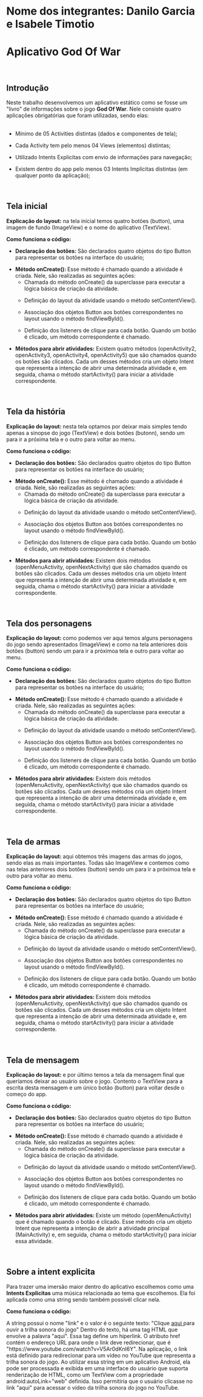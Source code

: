 <h1> Nome dos integrantes: Danilo Garcia e Isabele Timotio </h1>
<h1> Aplicativo God Of War </h1>
<br>
<h2> Introdução </h2>
Neste trabalho desenvolvemos um aplicativo estático como se fosse um "livro" de informações 
sobre o jogo <strong> God Of War</strong>.
Nele consiste quatro aplicações obrigatórias que foram utilizadas, sendo elas:
<br>
<br>
<ul><li> 
Mínimo de 05 Activities distintas (dados e componentes de tela);
</li></ul>
<ul><li>
Cada Activity tem pelo menos 04 Views (elementos) distintas;
</li></ul>
<ul><li>
Utilizado Intents Explicitas com envio de informações para navegação;
</li></ul>
<ul><li>
Existem dentro do app pelo menos 03 Intents Implícitas distintas (em qualquer ponto da aplicação);
</li></ul>
<br>

<h2> Tela inicial </h2>
<p> <strong>Explicação do layout:</strong> na tela inicial temos quatro botões (button), uma imagem de fundo (ImageView) e
o nome do aplicativo (TextView). </p>
<p><strong> Como funciona o código: </strong></p>
<ul> <li> 
<strong> Declaração dos botões: </strong> São declarados quatro objetos do tipo Button para representar os botões na interface do usuário;
</li></ul>
<ul> <li> 
<strong>  Método onCreate(): </strong> Esse método é chamado quando a atividade é criada. Nele, são realizadas as seguintes ações:
 <ul><li> Chamada do método onCreate() da superclasse para executar a lógica básica de criação da atividade. </ul></li>
 <ul><li> Definição do layout da atividade usando o método setContentView(). </ul></li>
 <ul><li> Associação dos objetos Button aos botões correspondentes no layout usando o método findViewById().  </ul></li>
 <ul><li> Definição dos listeners de clique para cada botão. Quando um botão é clicado, um método correspondente é chamado.  </ul></li>
</li></ul>
<ul><li>
  <strong> Métodos para abrir atividades:</strong> Existem quatro métodos (openActivity2, openActivity3, openActivity4, openActivity5) que são chamados quando 
  os botões são clicados. Cada um desses métodos cria um objeto Intent que representa a intenção de abrir uma determinada atividade e, em seguida, 
  chama o método startActivity() para iniciar a atividade correspondente.
</li></ul>
<br>

<h2> Tela da história </h2>
<p><strong> Explicação do layout: </strong> nesta tela optamos por deixar mais simples tendo apenas a sinopse do jogo (TextView) e dois botões (butonn), sendo um para
ir a próxima tela e o outro para voltar ao menu. </p>
<p><strong> Como funciona o código: </strong></p>
<ul> <li> 
<strong> Declaração dos botões: </strong> São declarados quatro objetos do tipo Button para representar os botões na interface do usuário;
</li></ul>
<ul> <li> 
<strong>  Método onCreate(): </strong> Esse método é chamado quando a atividade é criada. Nele, são realizadas as seguintes ações:
 <ul><li> Chamada do método onCreate() da superclasse para executar a lógica básica de criação da atividade. </ul></li>
 <ul><li> Definição do layout da atividade usando o método setContentView(). </ul></li>
 <ul><li> Associação dos objetos Button aos botões correspondentes no layout usando o método findViewById().  </ul></li>
 <ul><li> Definição dos listeners de clique para cada botão. Quando um botão é clicado, um método correspondente é chamado.  </ul></li>
</li></ul>
<ul><li>
<strong> Métodos para abrir atividades: </strong> Existem dois métodos (openMenuActivity, openNextActivity) que são chamados quando os botões são clicados. Cada um desses 
  métodos cria um objeto Intent que representa a intenção de abrir uma determinada atividade e, em seguida, chama o método startActivity() para iniciar a atividade correspondente.
</li></ul>
<br>

<h2> Tela dos personagens </h2>
<p><strong> Explicação do layout: </strong> como podemos ver aqui temos alguns personagens do jogo sendo apresentados (ImageView) e como na tela anteriores dois botões (button) sendo
um para ir a próximoa tela e outro para voltar ao menu.</p>
<p><strong> Como funciona o código: </strong></p>
<ul> <li> 
<strong> Declaração dos botões: </strong> São declarados quatro objetos do tipo Button para representar os botões na interface do usuário;
</li></ul>
<ul> <li> 
<strong>  Método onCreate(): </strong> Esse método é chamado quando a atividade é criada. Nele, são realizadas as seguintes ações:
 <ul><li> Chamada do método onCreate() da superclasse para executar a lógica básica de criação da atividade. </ul></li>
 <ul><li> Definição do layout da atividade usando o método setContentView(). </ul></li>
 <ul><li> Associação dos objetos Button aos botões correspondentes no layout usando o método findViewById().  </ul></li>
 <ul><li> Definição dos listeners de clique para cada botão. Quando um botão é clicado, um método correspondente é chamado.  </ul></li>
</li></ul>
<ul><li>
<strong> Métodos para abrir atividades: </strong> Existem dois métodos (openMenuActivity, openNextActivity) que são chamados quando os botões são clicados. Cada um desses 
  métodos cria um objeto Intent que representa a intenção de abrir uma determinada atividade e, em seguida, chama o método startActivity() para iniciar a atividade correspondente.
</li></ul>
<br>

<h2> Tela de armas </h2>
<p><strong> Explicação do layout: </strong>  aqui obtemos três imagens das armas do jogos, sendo elas as mais importantes. Todas são ImageView e contemos como nas telas anteriores 
 dois botões (button) sendo um para ir a próximoa tela e outro para voltar ao menu. </p>
<p><strong> Como funciona o código: </strong></p>
<ul> <li> 
<strong> Declaração dos botões: </strong> São declarados quatro objetos do tipo Button para representar os botões na interface do usuário;
</li></ul>
<ul> <li> 
<strong>  Método onCreate(): </strong> Esse método é chamado quando a atividade é criada. Nele, são realizadas as seguintes ações:
 <ul><li> Chamada do método onCreate() da superclasse para executar a lógica básica de criação da atividade. </ul></li>
 <ul><li> Definição do layout da atividade usando o método setContentView(). </ul></li>
 <ul><li> Associação dos objetos Button aos botões correspondentes no layout usando o método findViewById().  </ul></li>
 <ul><li> Definição dos listeners de clique para cada botão. Quando um botão é clicado, um método correspondente é chamado.  </ul></li>
</li></ul>
<ul><li>
<strong> Métodos para abrir atividades: </strong> Existem dois métodos (openMenuActivity, openNextActivity) que são chamados quando os botões são clicados. Cada um desses 
  métodos cria um objeto Intent que representa a intenção de abrir uma determinada atividade e, em seguida, chama o método startActivity() para iniciar a atividade correspondente.
</li></ul>
<br>

<h2> Tela de mensagem </h2>
<p><strong> Explicação do layout: </strong> e por último temos a tela da mensagem final que queríamos deixar ao usuário sobre o jogo. Contento o TextView para a escrita desta mensagem
e um único botão (button) para voltar desde o começo do app. </p>
<p><strong> Como funciona o código: </strong></p>
<ul> <li> 
<strong> Declaração dos botões: </strong> São declarados quatro objetos do tipo Button para representar os botões na interface do usuário;
</li></ul>
<ul> <li> 
<strong>  Método onCreate(): </strong> Esse método é chamado quando a atividade é criada. Nele, são realizadas as seguintes ações:
 <ul><li> Chamada do método onCreate() da superclasse para executar a lógica básica de criação da atividade. </ul></li>
 <ul><li> Definição do layout da atividade usando o método setContentView(). </ul></li>
 <ul><li> Associação dos objetos Button aos botões correspondentes no layout usando o método findViewById().  </ul></li>
 <ul><li> Definição dos listeners de clique para cada botão. Quando um botão é clicado, um método correspondente é chamado.  </ul></li>
</li></ul>
<ul><li>
<strong> Métodos para abrir atividades: </strong> Existe um método (openMenuActivity) que é chamado quando o botão é clicado. Esse método cria um objeto Intent que representa
 a intenção de abrir a atividade principal (MainActivity) e, em seguida, chama o método startActivity() para iniciar essa atividade.
</li></ul>
<br>

<h2> Sobre a intent explicita </h2>
<p> Para trazer uma imersão maior dentro do aplicativo escolhemos como uma <strong> Intents Explicitas </strong> uma música relacionada ao tema que escolhemos. Ela foi aplicada como uma string
sendo também possivél clicar nela. </p>
<p><strong> Como funciona o código: </strong></p>
<p> A string possui o nome "link" e o valor é o seguinte texto:
"Clique <a href = "https://www.youtube.com/watch?v=V5Ar0dKnl6Y"> aqui </a> para ouvir a trilha sonora do jogo"
Dentro do texto, há uma tag HTML <a> que envolve a palavra "aqui". Essa tag <a> define um hiperlink. O atributo href contém o endereço URL para onde o link deve redirecionar, que é "https://www.youtube.com/watch?v=V5Ar0dKnl6Y". Na aplicação, o link está definido para redirecionar para um vídeo no YouTube que representa a trilha sonora do jogo.
Ao utilizar essa string em um aplicativo Android, ela pode ser processada e exibida em uma interface do usuário que suporta renderização de HTML, como um TextView com a propriedade android:autoLink="web" definida. Isso permitiria que o usuário clicasse no link "aqui" para acessar o vídeo da trilha sonora do jogo no YouTube.</p>
